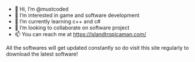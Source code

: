 - 👋 Hi, I’m @mustcoded
- 👀 I’m interested in game and software development
- 🌱 I’m currently learning c++ and c#
- 💞️ I’m looking to collaborate on software project
- 📫 You can reach me at https://islandtropicaman.com/

All the softwares will get updated constantly so do visit this site regularly to download the latest software!
